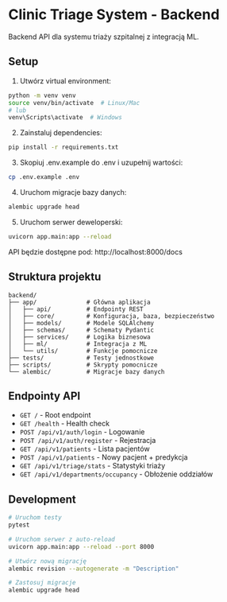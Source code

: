 # Clinic Triage System - Backend

Backend API dla systemu triaży szpitalnej z integracją ML.

## Setup

1. Utwórz virtual environment:
```bash
python -m venv venv
source venv/bin/activate  # Linux/Mac
# lub
venv\Scripts\activate  # Windows
```

2. Zainstaluj dependencies:
```bash
pip install -r requirements.txt
```

3. Skopiuj .env.example do .env i uzupełnij wartości:
```bash
cp .env.example .env
```

4. Uruchom migracje bazy danych:
```bash
alembic upgrade head
```

5. Uruchom serwer deweloperski:
```bash
uvicorn app.main:app --reload
```

API będzie dostępne pod: http://localhost:8000/docs

## Struktura projektu

```
backend/
├── app/              # Główna aplikacja
│   ├── api/          # Endpointy REST
│   ├── core/         # Konfiguracja, baza, bezpieczeństwo
│   ├── models/       # Modele SQLAlchemy
│   ├── schemas/      # Schematy Pydantic
│   ├── services/     # Logika biznesowa
│   ├── ml/           # Integracja z ML
│   └── utils/        # Funkcje pomocnicze
├── tests/            # Testy jednostkowe
├── scripts/          # Skrypty pomocnicze
└── alembic/          # Migracje bazy danych
```

## Endpointy API

- `GET /` - Root endpoint
- `GET /health` - Health check
- `POST /api/v1/auth/login` - Logowanie
- `POST /api/v1/auth/register` - Rejestracja
- `GET /api/v1/patients` - Lista pacjentów
- `POST /api/v1/patients` - Nowy pacjent + predykcja
- `GET /api/v1/triage/stats` - Statystyki triaży
- `GET /api/v1/departments/occupancy` - Obłożenie oddziałów

## Development

```bash
# Uruchom testy
pytest

# Uruchom serwer z auto-reload
uvicorn app.main:app --reload --port 8000

# Utwórz nową migrację
alembic revision --autogenerate -m "Description"

# Zastosuj migracje
alembic upgrade head
```
